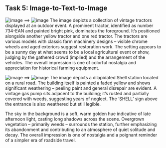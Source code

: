 ## Task 5: Image-to-Text-to-Image

![image](https://github.com/user-attachments/assets/f012f3c8-d103-49a8-81de-e2d4b3078999) ==> ![image](https://github.com/user-attachments/assets/4cd71d9f-c6f3-4ac3-b0ac-161325d34289)
The image depicts a collection of vintage tractors displayed at an outdoor event. A prominent tractor, identified as number 734-EAN and painted bright pink, dominates the foreground. It’s positioned alongside another yellow tractor and one red tractor. The tractors are various models with classic farm machinery designs – visible chrome wheels and aged exteriors suggest restoration work.  The setting appears to be a sunny day at what seems to be a local agricultural event or show, judging by the gathered crowd (implied) and the arrangement of the vehicles. The overall impression is one of colorful nostalgia and appreciation for historical farming equipment.

 ![image](https://github.com/user-attachments/assets/985fd0a5-1802-4560-90f1-b1f1a76bab8f) ==> ![image](https://github.com/user-attachments/assets/e562c15d-d2b2-443e-a2f0-155691153834)
The image depicts a dilapidated Shell station located on a rural road. The building itself is painted a faded yellow and shows significant weathering – peeling paint and general disrepair are evident. A vintage gas pump sits adjacent to the building; it’s rusted and partially covered with weeds, suggesting years of neglect. The ‘SHELL’ sign above the entrance is also weathered but still legible. 

The sky in the background is a soft, warm golden hue indicative of late afternoon light, casting long shadows across the scene. Overgrown vegetation – primarily weeds – surrounds the station, further emphasizing its abandonment and contributing to an atmosphere of quiet solitude and decay. The overall impression is one of nostalgia and a poignant reminder of a simpler era of roadside travel.

